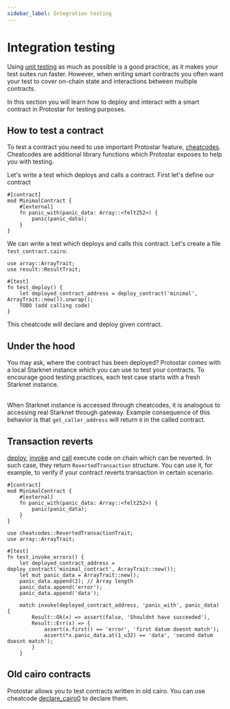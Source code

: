 ```yaml
---
sidebar_label: Integration testing
---
```


# Integration testing

Using [unit testing](./01-unit-testing.md) as much as possible is a good practice, as it makes your test suites run faster. However, when writing smart contracts you often want your test to cover on-chain state and interactions between multiple contracts.

In this section you will learn how to deploy and interact with a smart contract in Protostar for testing purposes. 

## How to test a contract
To test a contract you need to use important Protostar feature, [cheatcodes](./03-cheatcodes.md). Cheatcodes are additional library functions which Protostar exposes to help you with testing.

Let's write a test which deploys and calls a contract. First let's define our contract 

```cairo title="Deployed contract"
#[contract]
mod MinimalContract {
    #[external]
    fn panic_with(panic_data: Array::<felt252>) {
        panic(panic_data);
    }
}
```

We can write a test which deploys and calls this contract. Let's create a file `test_contract.cairo`:
```cairo title="Example"
use array::ArrayTrait;
use result::ResultTrait;

#[test]
fn test_deploy() {
    let deployed_contract_address = deploy_contract('minimal', ArrayTrait::new()).unwrap();
    TODO (add calling code)
}
```
This cheatcode will declare and deploy given contract.

## Under the hood
You may ask, where the contract has been deployed? Protostar comes with a local Starknet instance which you can use to test your contracts. 
To encourage good testing practices, each test case starts with a fresh Starknet instance. <br> <br>

When Starknet instance is accessed through cheatcodes, it is analogous to accessing real Starknet through gateway. Example consequence of this behavior is that `get_caller_address` will return `0` in the called contract.

## Transaction reverts

[deploy](./cheatcodes-refernce/deploy.md), [invoke](./cheatcodes-refernce/invoke.md) and [call](./cheatcodes-refernce/call.md) execute code on chain which can be reverted.
In such case, they return `RevertedTransaction` structure. You can use it, for example, to verify if your contract reverts transaction in certain scenario.

```cairo title="Deployed contract"
#[contract]
mod MinimalContract {
    #[external]
    fn panic_with(panic_data: Array::<felt252>) {
        panic(panic_data);
    }
}
```
```cairo title="Test"
use cheatcodes::RevertedTransactionTrait;
use array::ArrayTrait;

#[test]
fn test_invoke_errors() {
    let deployed_contract_address = deploy_contract('minimal_contract', ArrayTrait::new());
    let mut panic_data = ArrayTrait::new();
    panic_data.append(2); // Array length
    panic_data.append('error');
    panic_data.append('data');
    
    match invoke(deployed_contract_address, 'panic_with', panic_data) {
        Result::Ok(x) => assert(false, 'Shouldnt have succeeded'),
        Result::Err(x) => {
            assert(x.first() == 'error', 'first datum doesnt match');
            assert(*x.panic_data.at(1_u32) == 'data', 'second datum doesnt match');
        }
    }
```

## Old cairo contracts

Protostar allows you to test contracts written in old cairo. You can use cheatcode [declare_cairo0](./cheatcodes-refernce/declare-cairo0.md) to declare them.